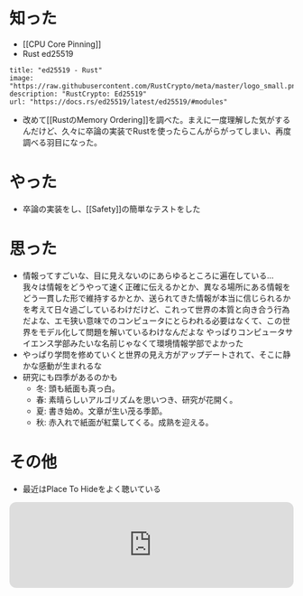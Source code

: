 # 知った
- [[CPU Core Pinning]]
- Rust ed25519
```embed
title: "ed25519 - Rust"
image: "https://raw.githubusercontent.com/RustCrypto/meta/master/logo_small.png"
description: "RustCrypto: Ed25519"
url: "https://docs.rs/ed25519/latest/ed25519/#modules"
```
- 改めて[[RustのMemory Ordering]]を調べた。まえに一度理解した気がするんだけど、久々に卒論の実装でRustを使ったらこんがらがってしまい、再度調べる羽目になった。

# やった
- 卒論の実装をし、[[Safety]]の簡単なテストをした

# 思った
- 情報ってすごいな、目に見えないのにあらゆるところに遍在している…  
  我々は情報をどうやって速く正確に伝えるかとか、異なる場所にある情報をどう一貫した形で維持するかとか、送られてきた情報が本当に信じられるかを考えて日々過ごしているわけだけど、これって世界の本質と向き合う行為だよな、エモ狭い意味でのコンピュータにとらわれる必要はなくて、この世界をモデル化して問題を解いているわけなんだよな
  やっぱりコンピュータサイエンス学部みたいな名前じゃなくて環境情報学部でよかった
- やっぱり学問を修めていくと世界の見え方がアップデートされて、そこに静かな感動が生まれるな
- 研究にも四季があるのかも  
	- 冬: 頭も紙面も真っ白。
	- 春: 素晴らしいアルゴリズムを思いつき、研究が花開く。
	- 夏: 書き始め。文章が生い茂る季節。
	- 秋: 赤入れで紙面が紅葉してくる。成熟を迎える。

# その他
- 最近はPlace To Hideをよく聴いている
<iframe style="border-radius:12px" src="https://open.spotify.com/embed/track/58yns8JtLREtKCzqQIEGBz?utm_source=generator" width="100%" height="152" frameBorder="0" allowfullscreen="" allow="autoplay; clipboard-write; encrypted-media; fullscreen; picture-in-picture" loading="lazy"></iframe>
